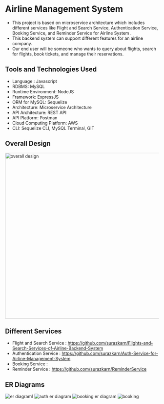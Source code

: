 # Airline Management System

- This project is based on microservice architecture which includes different services like Flight and Search Service, Authentication Service, Booking Service, and       Reminder Service for Airline System . 
- This backend system can support different features for an airline company. 
- Our end user will be someone who wants to query about flights, search for flights, book     tickets, and manage their reservations.

## Tools and Technologies Used
- Language : Javascript
- RDBMS: MySQL
- Runtime Environment: NodeJS
- Framework: ExpressJS
- ORM for MySQL: Sequelize
- Architecture: Microservice Architecture
- API Architecture: REST API
- API Platform: Postman
- Cloud Computing Platform: AWS
- CLI: Sequelize CLI, MySQL Terminal, GIT

## Overall Design
<img width="540" alt="overall design" src="https://user-images.githubusercontent.com/90691739/218083623-4a64845b-8e6e-4173-87a7-c71f0787e77d.png">

## Different Services
- Flight and Search Service : https://github.com/surazkarn/Flights-and-Search-Services-of-Airline-Backend-System
- Authentication Service :
 https://github.com/surazkarn/Auth-Service-for-Airline-Management-System
- Booking Service :
- Reminder Service : https://github.com/surazkarn/ReminderService

## ER Diagrams
![er diagram1](https://user-images.githubusercontent.com/90691739/218084889-c5b66f10-2370-4e69-9576-290878f28142.png)
![auth er diagram](https://user-images.githubusercontent.com/90691739/218084753-fedb01e1-160a-40d9-a6cd-932d4048521c.png)
![booking er diagram](https://user-images.githubusercontent.com/90691739/218084782-e5ede3ba-b4ae-45d0-b071-74c4fe302f54.png)
![booking](https://user-images.githubusercontent.com/90691739/218084865-2f32493a-3c62-4a12-8082-d98d443e9938.png)



